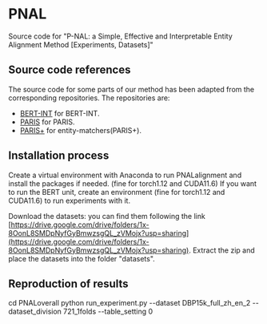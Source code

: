 # PNAL
Source code for "P-NAL: a Simple, Effective and Interpretable Entity Alignment Method [Experiments, Datasets]"

## Source code references
The source code for some parts of our method has been adapted from the corresponding repositories. 
The repositories are:
- [BERT-INT](https://github.com/kosugi11037/bert-int) for BERT-INT.
- [PARIS](http://webdam.inria.fr/paris/) for PARIS.
- [PARIS+](https://github.com/epfl-dlab/entity-matchers) for entity-matchers(PARIS+).

## Installation process

Create a virtual environment with Anaconda to run PNALalignment and install the packages if needed. (fine for torch1.12 and CUDA11.6)
If you want to run the BERT unit, create an environment (fine for torch1.12 and CUDA11.6) to run experiments with it.

Download the datasets: you can find them following the link [https://drive.google.com/drive/folders/1x-8OonL8SMDpNyfGyBmwzsgQL_zVMojx?usp=sharing](https://drive.google.com/drive/folders/1x-8OonL8SMDpNyfGyBmwzsgQL_zVMojx?usp=sharing). 
  Extract the zip and place the datasets into the folder "datasets".

## Reproduction of results

cd PNALoverall
python run_experiment.py --dataset DBP15k_full_zh_en_2 --dataset_division 721_1folds --table_setting 0

